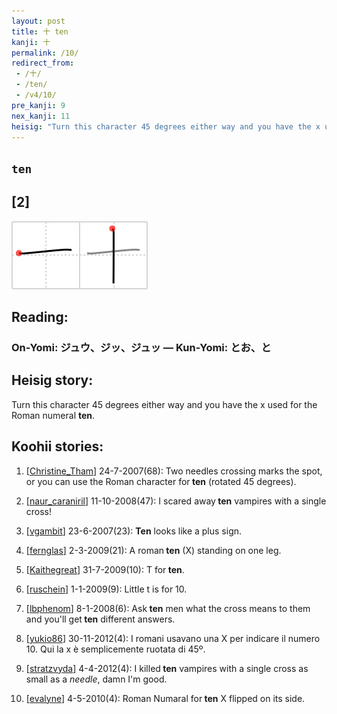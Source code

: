 ```yaml
---
layout: post
title: 十 ten
kanji: 十
permalink: /10/
redirect_from:
 - /十/
 - /ten/
 - /v4/10/
pre_kanji: 9
nex_kanji: 11
heisig: "Turn this character 45 degrees either way and you have the x used for the Roman numeral <b>ten</b>."
---
```


## `ten`

## [2]

<div class="stroke"><img src="../images/E58D81.png" /></div>

## Reading:

### On-Yomi: ジュウ、ジッ、ジュッ &mdash; Kun-Yomi: とお、と

## Heisig story:

Turn this character 45 degrees either way and you have the x used for the Roman numeral <b>ten</b>.

## Koohii stories:

1) [<a href="http://kanji.koohii.com/profile/Christine_Tham">Christine_Tham</a>] 24-7-2007(68): Two needles crossing marks the spot, or you can use the Roman character for<strong> ten</strong> (rotated 45 degrees).

2) [<a href="http://kanji.koohii.com/profile/naur_caraniril">naur_caraniril</a>] 11-10-2008(47): I scared away<strong> ten</strong> vampires with a single cross!

3) [<a href="http://kanji.koohii.com/profile/vgambit">vgambit</a>] 23-6-2007(23): <strong>Ten</strong> looks like a plus sign.

4) [<a href="http://kanji.koohii.com/profile/fernglas">fernglas</a>] 2-3-2009(21): A roman<strong> ten</strong> (X) standing on one leg.

5) [<a href="http://kanji.koohii.com/profile/Kaithegreat">Kaithegreat</a>] 31-7-2009(10): T for<strong> ten</strong>.

6) [<a href="http://kanji.koohii.com/profile/ruschein">ruschein</a>] 1-1-2009(9): Little t is for 10.

7) [<a href="http://kanji.koohii.com/profile/lbphenom">lbphenom</a>] 8-1-2008(6): Ask<strong> ten</strong> men what the cross means to them and you&#039;ll get<strong> ten</strong> different answers.

8) [<a href="http://kanji.koohii.com/profile/yukio86">yukio86</a>] 30-11-2012(4): I romani usavano una X per indicare il numero 10. Qui la x è semplicemente ruotata di 45º.

9) [<a href="http://kanji.koohii.com/profile/stratzvyda">stratzvyda</a>] 4-4-2012(4): I killed<strong> ten</strong> vampires with a single cross as small as a <em>needle</em>, damn I&#039;m good.

10) [<a href="http://kanji.koohii.com/profile/evalyne">evalyne</a>] 4-5-2010(4): Roman Numaral for<strong> ten</strong> X flipped on its side.
